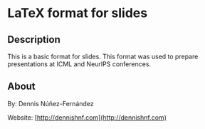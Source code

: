 

LaTeX format for slides
=======================

## Description ##

This is a basic format for slides. This format was used to prepare presentations at ICML and NeurIPS conferences.

## About ##

By: Dennis Núñez-Fernández

Website: [http://dennishnf.com](http://dennishnf.com)


